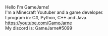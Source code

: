 Hello I'm GameJarne!         
I'm a Minecraft Youtuber and a game developer.           
I program in: C#, Python, C++ and Java.             
https://youtube.com/GameJarne   
My discord is: GameJarne#5099


<!---
GameJarne/GameJarne is a ✨ special ✨ repository because its `README.md` (this file) appears on your GitHub profile.
You can click the Preview link to take a look at your changes.
--->
